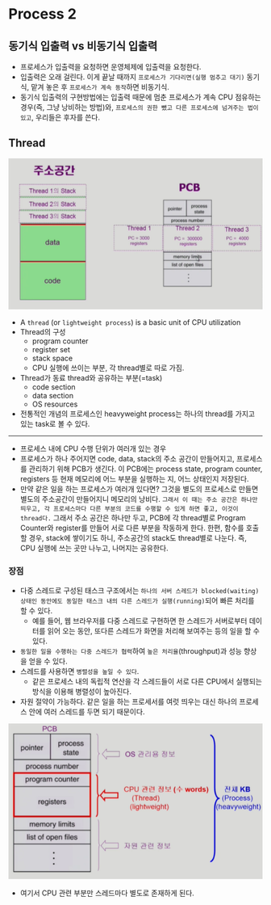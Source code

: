# Process 2

## 동기식 입출력 vs 비동기식 입출력
- 프로세스가 입출력을 요청하면 운영체제에 입출력을 요청한다.
- 입출력은 오래 걸린다. 이게 끝날 때까지 `프로세스가 기다리면(실행 멈추고 대기)` 동기식, 맡겨 놓은 후 `프로세스가 계속 동작`하면 비동기식.
- 동기식 입출력의 구현방법에는 입출력 때문에 멈춘 프로세스가 계속 CPU 점유하는 경우(즉, 그냥 낭비하는 방법)와, `프로세스의 권한 뺐고 다른 프로세스에 넘겨주는 법이 있고`, 우리들은 후자를 쓴다.

## Thread
![thread](./assets/thread.png)
- A `thread` (or `lightweight process`) is a basic unit of CPU utilization
- Thread의 구성
    - program counter
    - register set
    - stack space
    - CPU 실행에 쓰이는 부분, 각 thread별로 따로 가짐.
- Thread가 동료 thread와 공유하는 부분(=task)
    - code section
    - data section
    - OS resources
- 전통적인 개념의 프로세스인 heavyweight process는 하나의 thread를 가지고 있는 task로 볼 수 있다.
<hr>

- 프로세스 내에 CPU 수행 단위가 여러개 있는 경우
- 프로세스가 하나 주어지면 code, data, stack의 주소 공간이 만들어지고, 프로세스를 관리하기 위해 PCB가 생긴다. 이 PCB에는 process state, program counter, registers 등 현재 메모리에 어느 부분을 실행하는 지, 어느 상태인지 저장된다.
- 만약 같은 일을 하는 프로세스가 여러개 있다면? 그것을 별도의 프로세스로 만들면 별도의 주소공간이 만들어지니 메모리의 낭비다. `그래서 이 때는 주소 공간은 하나만 띄우고, 각 프로세스마다 다른 부분의 코드를 수행할 수 있게 하면 좋고, 이것이 thread다.` 그래서 주소 공간은 하나만 두고, PCB에 각 thread별로 Program Counter와 register를 만들어 서로 다른 부분을 작동하게 한다. 한편, 함수를 호출할 경우, stack에 쌓이기도 하니, 주소공간의 stack도 thread별로 나눈다. 즉, CPU 실행에 쓰는 곳만 나누고, 나머지는 공유한다.


### 장점

- 다중 스레드로 구성된 태스크 구조에서는 `하나의 서버 스레드가 blocked(waiting) 상태인 동안에도 동일한 태스크 내의 다른 스레드가 실행(running)`되어 빠른 처리를 할 수 있다.
    - 예를 들어, 웹 브라우저를 다중 스레드로 구현하면 한 스레드가 서버로부터 데이터를 읽어 오는 동안, 또다른 스레드가 화면을 처리해 보여주는 등의 일을 할 수 있다.
- `동일한 일을 수행하는 다중 스레드가 협력`하여 `높은 처리율`(throughput)과 성능 향상을 얻을 수 있다.
- 스레드를 사용하면 `병렬성을 높일 수 있다`.
    - 같은 프로세스 내의 독립적 연산을 각 스레드들이 서로 다른 CPU에서 실행되는 방식을 이용해 병렬성이 높아진다.
- 자원 절약이 가능하다. 같은 일을 하는 프로세서를 여럿 띄우는 대신 하나의 프로세스 안에 여러 스레드를 두면 되기 때문이다.

![스레드와PCB](./assets/threadPCB.png)
- 여기서 CPU 관련 부분만 스레드마다 별도로 존재하게 된다.